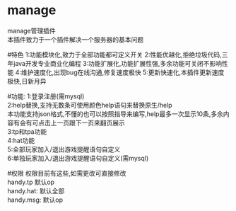 # manage
manage管理插件  
本插件致力于一个插件解决一个服务器的基本问题  

#特色
1:功能模块化,致力于全部功能都可定义开关
2:性能优越化,拒绝垃圾代码,三年java开发专业商业化编程
3:功能扩展化,功能扩展性强,多余功能可关闭不影响性能
4:维护速度化,出现bug在线沟通,修复速度极快
5:更新快速化,本插件更新速度极快,日新月异

#功能:
1:登录注册(需mysql)   
2:help替换,支持无数条可使用颜色help语句来替换原生/help  
本功能支持json格式,不懂的也可以按照指导来编写,help最多一次显示10条,多余内容有会有可点击上一页跟下一页来翻页展示  
3:tp和tpa功能  
4:hat功能  
5:全部玩家加入/退出游戏提醒语句自定义  
6:单独玩家加入/退出游戏提醒语句自定义(需mysql)    

#权限
权限目前有这些,如需更改可直接修改  
handy.tp    默认op  
handy.hat:  默认全部  
handy.msg:  默认op  



